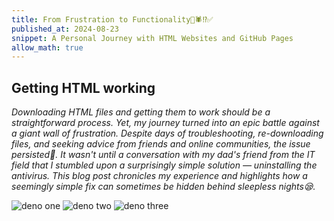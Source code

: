 ```yaml
---
title: From Frustration to Functionality🫠🕷️⁉️✅
published_at: 2024-08-23
snippet: A Personal Journey with HTML Websites and GitHub Pages
allow_math: true
---
```


## Getting HTML working
*Downloading HTML files and getting them to work should be a straightforward process. Yet, my journey turned into an epic battle against a giant wall of frustration. Despite days of troubleshooting, re-downloading files, and seeking advice from friends and online communities, the issue persisted👾. It wasn't until a conversation with my dad's friend from the IT field that I stumbled upon a surprisingly simple solution — uninstalling the antivirus. This blog post chronicles my experience and highlights how a seemingly simple fix can sometimes be hidden behind sleepless nights😪.*

![deno one](deno.jpeg)
![deno two](denoo.jpeg)
![deno three](denooo.png)

